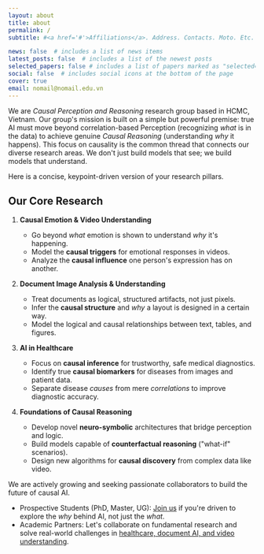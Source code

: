 ```yaml
---
layout: about
title: about
permalink: /
subtitle: #<a href='#'>Affiliations</a>. Address. Contacts. Moto. Etc.

news: false  # includes a list of news items
latest_posts: false  # includes a list of the newest posts
selected_papers: false # includes a list of papers marked as "selected={true}"
social: false  # includes social icons at the bottom of the page
cover: true
email: nomail@nomail.edu.vn
---
```


We are *Causal Perception and Reasoning* research group based in HCMC, Vietnam. Our group's mission is built on a simple but powerful premise: true AI must move beyond correlation-based Perception (recognizing *what* is in the data) to achieve genuine *Causal Reasoning* (understanding *why* it happens). This focus on causality is the common thread that connects our diverse research areas. We don't just build models that see; we build models that understand.

Here is a concise, keypoint-driven version of your research pillars.

## Our Core Research

1.  **Causal Emotion & Video Understanding**
    * Go beyond *what* emotion is shown to understand *why* it's happening.
    * Model the **causal triggers** for emotional responses in videos.
    * Analyze the **causal influence** one person's expression has on another.

2.  **Document Image Analysis & Understanding**
    * Treat documents as logical, structured artifacts, not just pixels.
    * Infer the **causal structure** and *why* a layout is designed in a certain way.
    * Model the logical and causal relationships between text, tables, and figures.

3.  **AI in Healthcare**
    * Focus on **causal inference** for trustworthy, safe medical diagnostics.
    * Identify true **causal biomarkers** for diseases from images and patient data.
    * Separate disease *causes* from mere *correlations* to improve diagnostic accuracy.

4.  **Foundations of Causal Reasoning**
    * Develop novel **neuro-symbolic** architectures that bridge perception and logic.
    * Build models capable of **counterfactual reasoning** ("what-if" scenarios).
    * Design new algorithms for **causal discovery** from complex data like video.

      
We are actively growing and seeking passionate collaborators to build the future of causal AI.

* Prospective Students (PhD, Master, UG): [Join us](/join-us) if you're driven to explore the *why* behind AI, not just the *what*.
* Academic Partners: Let's collaborate on fundamental research and solve real-world challenges in [healthcare, document AI, and video understanding](/research).


